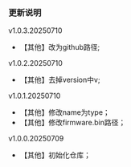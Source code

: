 ### 更新说明




v1.0.3.20250710

* 【其他】改为github路径;

v1.0.2.20250710

* 【其他】去掉version中v;

v1.0.1.20250710

* 【其他】修改name为type；
* 【其他】修改firmware.bin路径；

v1.0.0.20250709

* 【其他】初始化仓库；
